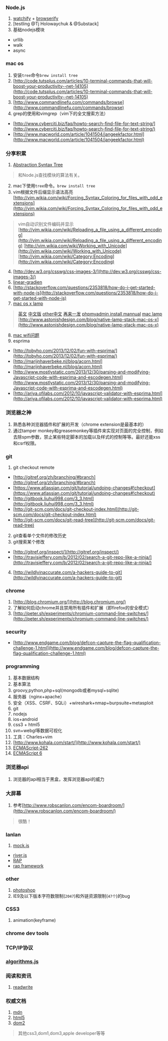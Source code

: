 ### Node.js
1.  [watchify](https://github.com/substack/watchify) + [browserify](https://github.com/substack/node-browserify)
2.  [testling @Tj Holowaychuk & @Substack]
3.  基础nodejs模块
  * urllib
  * walk
  * async

### mac os
1. 安装`tree`命令`brew install tree`
2.  [http://code.tutsplus.com/articles/10-terminal-commands-that-will-boost-your-productivity--net-14105](http://code.tutsplus.com/articles/10-terminal-commands-that-will-boost-your-productivity--net-14105)
3.  [http://www.commandlinefu.com/commands/browse](http://www.commandlinefu.com/commands/browse)
4.  grep的使用和vimgrep（vim下的全文搜索方法）
* [http://www.cyberciti.biz/faq/howto-search-find-file-for-text-string/](http://www.cyberciti.biz/faq/howto-search-find-file-for-text-string/)
* [http://www.macworld.com/article/1041504/jangeekfactor.html](http://www.macworld.com/article/1041504/jangeekfactor.html)

### 分享积累
1.  [Abstraction Syntax Tree](https://en.wikipedia.org/wiki/Abstract_syntax_tree)
> 和Node.js查找模块的算法有关。
2.  mac下使用`tree`命令。`brew install tree`
3.  vim根据文件后缀显示语法高亮
[http://vim.wikia.com/wiki/Forcing_Syntax_Coloring_for_files_with_odd_extensions](http://vim.wikia.com/wiki/Forcing_Syntax_Coloring_for_files_with_odd_extensions)
> vim自动识别文件编码并显示
[http://vim.wikia.com/wiki/Reloading_a_file_using_a_different_encoding](http://vim.wikia.com/wiki/Reloading_a_file_using_a_different_encoding)
[http://vim.wikia.com/wiki/Working_with_Unicode](http://vim.wikia.com/wiki/Working_with_Unicode)
[http://vim.wikia.com/wiki/Category:Encoding](http://vim.wikia.com/wiki/Category:Encoding)
4. [http://dev.w3.org/csswg/css-images-3/](http://dev.w3.org/csswg/css-images-3/)
5. [linear-gradien](https://developer.mozilla.org/en-US/docs/Web/CSS/linear-gradient)
6. [http://stackoverflow.com/questions/2353818/how-do-i-get-started-with-node-js](http://stackoverflow.com/questions/2353818/how-do-i-get-started-with-node-js)
7. [mac os x lamp](http://jason.pureconcepts.net/2012/10/install-apache-php-mysql-mac-os-x/)
> [英文](http://brianflove.com/2013/10/23/os-x-mavericks-and-apache/)
> [中文版](http://my.oschina.net/joanfen/blog/171109)
> [other中文](http://note.rpsh.net/posts/2013/11/27/osx-10-9-apache-server-php-mysql)
> [再来一发](http://www.guomii.com/posts/30136)
> [phpmyadmin install mannual](http://docs.phpmyadmin.net/en/latest/setup.html)
> [mac lamp](http://fk424.sinaapp.com/?p=46)
> [http://www.astonishdesign.com/blog/native-lamp-stack-mac-os-x](http://www.astonishdesign.com/blog/native-lamp-stack-mac-os-x)
8.  [mac wifi问题](https://discussionschinese.apple.com/thread/5605)
9.  esprima
  * [http://tobyho.com/2013/12/02/fun-with-esprima/](http://tobyho.com/2013/12/02/fun-with-esprima/)
  * [http://marijnhaverbeke.nl/blog/acorn.html](http://marijnhaverbeke.nl/blog/acorn.html)
  * [http://www.mostlystatic.com/2013/12/30/parsing-and-modifying-Javascript-code-with-esprima-and-escodegen.html](http://www.mostlystatic.com/2013/12/30/parsing-and-modifying-Javascript-code-with-esprima-and-escodegen.html)
  * [http://ariya.ofilabs.com/2012/10/javascript-validator-with-esprima.html](http://ariya.ofilabs.com/2012/10/javascript-validator-with-esprima.html)

### 浏览器之神
1.  熟悉各种浏览器插件和扩展的开发（chrome extension是最基本的）
2.  通过tamper monkey和greasemonkey等插件来实现对页面的完全控制，例如去除spm参数，禁止某些特定脚本的加载以及样式的控制等等。最好还能xss和csrf权限。

### git
1.  git checkout remote
* [http://gitref.org/zh/branching/#branch](http://gitref.org/zh/branching/#branch)
* [https://www.atlassian.com/git/tutorial/undoing-changes#!checkout](https://www.atlassian.com/git/tutorial/undoing-changes#!checkout)
* [http://gitbook.liuhui998.com/3_3.html](http://gitbook.liuhui998.com/3_3.html)
* [http://git-scm.com/docs/git-checkout-index.html](http://git-scm.com/docs/git-checkout-index.html)
* [http://git-scm.com/docs/git-read-tree](http://git-scm.com/docs/git-read-tree)
2.  git查看单个文件的修改历史
3.  git搜索某个修改
* [http://gitref.org/inspect/](http://gitref.org/inspect/)
* [http://travisjeffery.com/b/2012/02/search-a-git-repo-like-a-ninja/](http://travisjeffery.com/b/2012/02/search-a-git-repo-like-a-ninja/)
4.  [http://wildlyinaccurate.com/a-hackers-guide-to-git](http://wildlyinaccurate.com/a-hackers-guide-to-git)

### chrome
1.  [http://blog.chromium.org/](http://blog.chromium.org/)
2.  了解如何启动chrome并且禁用所有插件和扩展（即firefox的安全模式）
3.  [http://peter.sh/experiments/chromium-command-line-switches/](http://peter.sh/experiments/chromium-command-line-switches/)

### security
* [http://www.endgame.com/blog/defcon-capture-the-flag-qualification-challenge-1.html](http://www.endgame.com/blog/defcon-capture-the-flag-qualification-challenge-1.html)

### programming
1.  基本数据结构
2.  基本算法
3.  groovy,python,php+sql(mongodb或者mysql+sqlite)
4.  服务器（nginx+apache）
5.  安全（XSS、CSRF、SQLi）+wireshark+nmap+burpsuite+metasploit
6.  git
7.  nodejs
8.  ios+android
9.  css3 + html5
10. svn+webgl等数据可视化
11. 工具：Charles+vim
12. [http://www.kohala.com/start/](http://www.kohala.com/start/)
13. [ECMAScript-262](http://www.ecma-international.org/ecma-262/5.1/)
14. [ECMAScript 6](http://people.mozilla.org/~jorendorff/es6-draft.html)

### 浏览器api
1.  浏览器的api相当于黑盒，发挥浏览器api的威力

### 大屏幕
1.  参考[http://www.robscanlon.com/encom-boardroom/](http://www.robscanlon.com/encom-boardroom/)
> 很酷！

### lanlan
1.  [mock.js](https://github.com/nuysoft/Mock)
* [river.js](http://riverjs.org/)
* [RAP](http://wiki.eclipse.org/RAP/Protocol)
* [rap framework](http://eclipse.org/rap/)

### other
1.  [photoshop](http://www.nowmac.com/soft/design/graphic/Photoshop-CS6.html)
2.  IE9及以下版本字符数限制(`2047`)和外链资源限制(`47个`)的bug

### CSS3
1.  animation(keyframe)

### chrome dev tools

### TCP/IP协议

### [algorithms.js](https://github.com/felipernb/algorithms.js)

### 阅读和资讯
1.  [readwrite](http://readwrite.com/hack)

### 权威文档
1.  [mdn](https://developer.mozilla.org/en-US/docs/Web)
2.  [html5](http://www.whatwg.org/specs/web-apps/current-work/multipage/index.html#contents)
3.  [dom2](http://www.w3.org/TR/DOM-Level-2-HTML/Overview.html#contents)
> 其他css3,dom1,dom3,apple developer等等
